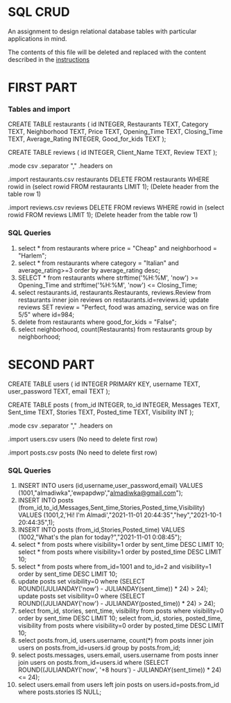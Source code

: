 # SQL CRUD

An assignment to design relational database tables with particular applications in mind.

The contents of this file will be deleted and replaced with the content described in the [instructions](./instructions.md)

# FIRST PART
### Tables and import
CREATE TABLE restaurants (
id INTEGER,
Restaurants TEXT,
Category TEXT,
Neighborhood TEXT,
Price TEXT,
Opening_Time TEXT,
Closing_Time TEXT,
Average_Rating INTEGER,
Good_for_kids TEXT
);

CREATE TABLE reviews (
id INTEGER,
Client_Name TEXT,
Review TEXT
);

.mode csv
.separator ","
.headers on

.import restaurants.csv restaurants
DELETE FROM restaurants WHERE rowid in (select rowid FROM restaurants LIMIT 1);
(Delete header from the table row 1)

.import reviews.csv reviews
DELETE FROM reviews WHERE rowid in (select rowid FROM reviews LIMIT 1);
(Delete header from the table row 1)

### SQL Queries
1. select * from restaurants where price = "Cheap" and neighborhood = "Harlem";
2. select * from restaurants where category = "Italian" and average_rating>=3 order by average_rating desc; 
3. SELECT * from restaurants where strftime('%H:%M', 'now') >= Opening_Time and strftime('%H:%M', 'now') <= Closing_Time;
4. select restaurants.id, restaurants.Restaurants, reviews.Review from restaurants inner join reviews on restaurants.id=reviews.id;
   update reviews SET review = "Perfect, food was amazing, service was on fire 5/5" where id=984;
5. delete from restaurants where good_for_kids = "False";
6. select neighborhood, count(Restaurants) from restaurants group by neighborhood; 

# SECOND PART

CREATE TABLE users (
id INTEGER PRIMARY KEY,
username TEXT,
user_password TEXT,
email TEXT
);

CREATE TABLE posts (
from_id INTEGER,
to_id INTEGER,
Messages TEXT,
Sent_time TEXT,
Stories TEXT,
Posted_time TEXT,
Visibility INT
);

.mode csv
.separator ","
.headers on

.import users.csv users
(No need to delete first row)

.import posts.csv posts
(No need to delete first row)

### SQL Queries
1. INSERT INTO users (id,username,user_password,email) VALUES (1001,"almadiwka",'ewpapdwp',"almadiwka@gmail.com");
2. INSERT INTO posts (from_id,to_id,Messages,Sent_time,Stories,Posted_time,Visibility) VALUES (1001,2,'Hi! I'm Almadi',"2021-11-01 20:44:35","hey","2021-10-1 20:44:35",1);
3. INSERT INTO posts (from_id,Stories,Posted_time) VALUES (1002,"What's the plan for today?","2021-11-01 0:08:45");
4. select * from posts where visibility=1 order by sent_time DESC LIMIT 10;
   select * from posts where visibility=1 order by posted_time DESC LIMIT 10;
5. select * from posts where from_id=1001 and to_id=2 and visibility=1 order by sent_time DESC LIMIT 10;   
6. update posts set visibility=0 where (SELECT ROUND((JULIANDAY('now') - JULIANDAY(sent_time)) * 24) > 24);
   update posts set visibility=0 where (SELECT ROUND((JULIANDAY('now') - JULIANDAY(posted_time)) * 24) > 24);
7. select from_id, stories, sent_time, visibility from posts where visibility=0 order by sent_time DESC LIMIT 10;
   select from_id, stories, posted_time, visibility from posts where visibility=0 order by posted_time DESC LIMIT 10;
8. select posts.from_id, users.username, count(*) from posts inner join users on posts.from_id=users.id group by posts.from_id;
9. select posts.messages, users.email, users.username from posts inner join users on posts.from_id=users.id where (SELECT ROUND((JULIANDAY('now', '+8 hours') - JULIANDAY(sent_time)) * 24) <= 24);
10. select users.email from users left join posts on users.id=posts.from_id where posts.stories IS NULL;  
